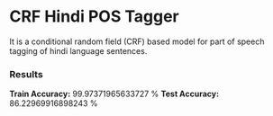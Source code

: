 # CRF Hindi POS Tagger

It is a conditional random field (CRF) based model for part of speech tagging of hindi language sentences.

### Results
**Train Accuracy:** 99.97371965633727 %
**Test Accuracy:** 86.22969916898243 %
